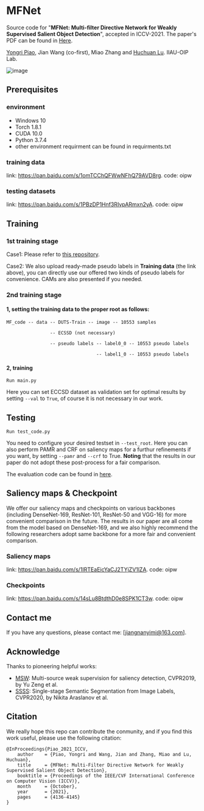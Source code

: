 # MFNet
Source code for "**MFNet: Multi-filter Directive Network for Weakly Supervised Salient Object Detection**", accepted in ICCV-2021. The paper's PDF can be found in [Here](https://openaccess.thecvf.com/content/ICCV2021/papers/Piao_MFNet_Multi-Filter_Directive_Network_for_Weakly_Supervised_Salient_Object_Detection_ICCV_2021_paper.pdf).

[Yongri Piao](http://ice.dlut.edu.cn/yrpiao/), Jian Wang (co-first), Miao Zhang and [Huchuan Lu](http://ice.dlut.edu.cn/lu/publications.html).  IIAU-OIP Lab.

![image](https://github.com/DUTyimmy/MFNet/blob/main/fig/overall%20framework.png)

## Prerequisites
### environment
  - Windows 10
  - Torch 1.8.1
  - CUDA 10.0
  - Python 3.7.4
  - other environment requirment can be found in requirments.txt 

### training data
link: https://pan.baidu.com/s/1omTCChQFWwNFhQ79AVD8rg.    code: oipw

### testing datasets
link: https://pan.baidu.com/s/1PBzDP1Hnf3RIvpARmxn2yA.    code: oipw

## Training
### 1st training stage
Case1: Please refer to [this repository](https://github.com/DUTyimmy/generatePGT).

Case2: We also upload ready-made pseudo labels in **Training data** (the link above), you can directly use our offered two kinds of pseudo labels for convenience. CAMs are also presented if you needed.

### 2nd training stage

#### 1, setting the training data to the proper root as follows:

```
MF_code -- data -- DUTS-Train -- image -- 10553 samples

                -- ECSSD (not necessary) 
                
                -- pseudo labels -- label0_0 -- 10553 pseudo labels
                
                                 -- label1_0 -- 10553 pseudo labels
```
#### 2, training
```Run main.py```

Here you can set ECCSD dataset as validation set for optimal results by setting ```--val``` to ```True```, of course it is not necessary in our work.

## Testing
```Run test_code.py```

You need to configure your desired testset in ```--test_root```.  Here you can also perform PAMR and CRF on saliency maps for a furthur refinements if you want, by setting ```--pamr``` and ```--crf``` to True. **Noting** that the results in our paper do not adopt these post-process for a fair comparison.

The evaluation code can be found in [here](https://github.com/jiwei0921/Saliency-Evaluation-Toolbox).

## Saliency maps & Checkpoint
We offer our saliency maps and checkpoints on various backbones (including DenseNet-169, ResNet-101, ResNet-50 and VGG-16) for more convenient comparison in the future. The results in our paper are all come from the model based on DenseNet-169, and we also highly recommend the following researchers adopt same backbone for a more fair and convenient comparison.
### Saliency maps
link: https://pan.baidu.com/s/1IRTEaEicYaCJ2TYjZV1lZA.    code: oipw
### Checkpoints
link: https://pan.baidu.com/s/14sLu8BtdthD0e8SPK1CT3w.    code: oipw

## Contact me
If you have any questions, please contact me: [jiangnanyimi@163.com].

## Acknowledge
Thanks to pioneering helpful works:

  - [MSW](https://github.com/zengxianyu/mws/tree/new):  Multi-source weak supervision for saliency detection, CVPR2019, by Yu Zeng et al.
  - [SSSS](https://github.com/visinf/1-stage-wseg):  Single-stage Semantic Segmentation from Image Labels, CVPR2020, by Nikita Araslanov et al.

## Citation
We really hope this repo can contribute the conmunity, and if you find this work useful, please use the following citation:
```
@InProceedings{Piao_2021_ICCV,
    author    = {Piao, Yongri and Wang, Jian and Zhang, Miao and Lu, Huchuan},
    title     = {MFNet: Multi-Filter Directive Network for Weakly Supervised Salient Object Detection},
    booktitle = {Proceedings of the IEEE/CVF International Conference on Computer Vision (ICCV)},
    month     = {October},
    year      = {2021},
    pages     = {4136-4145}
}
```
